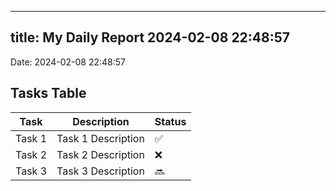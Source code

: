 
---
title: My Daily Report 2024-02-08 22:48:57
---

Date: 2024-02-08 22:48:57

## Tasks Table

| Task | Description | Status |
|------|-------------|--------|
| Task 1 | Task 1 Description | ✅ |
| Task 2 | Task 2 Description | ❌ |
| Task 3 | Task 3 Description | 🔜 |

